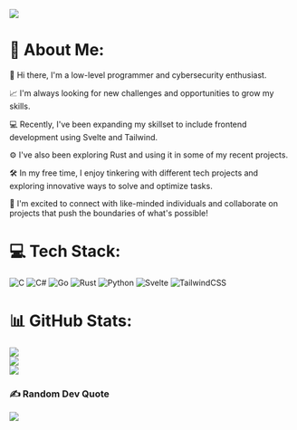 [![](https://visitcount.itsvg.in/api?id=rahulviveknair&icon=0&color=0)](https://visitcount.itsvg.in)
# 💫 About Me:

👋 Hi there, I'm a low-level programmer and cybersecurity enthusiast.

📈 I'm always looking for new challenges and opportunities to grow my skills.

💻 Recently, I've been expanding my skillset to include frontend development using Svelte and Tailwind.

⚙️ I've also been exploring Rust and using it in some of my recent projects.

🛠️ In my free time, I enjoy tinkering with different tech projects and exploring innovative ways to solve and optimize tasks.

🤝 I'm excited to connect with like-minded individuals and collaborate on projects that push the boundaries of what's possible!

# 💻 Tech Stack:
![C](https://img.shields.io/badge/c-%2300599C.svg?style=for-the-badge&logo=c&logoColor=white) ![C#](https://img.shields.io/badge/c%23-%23239120.svg?style=for-the-badge&logo=c-sharp&logoColor=white) ![Go](https://img.shields.io/badge/go-%2300ADD8.svg?style=for-the-badge&logo=go&logoColor=white) ![Rust](https://img.shields.io/badge/rust-%23000000.svg?style=for-the-badge&logo=rust&logoColor=white) ![Python](https://img.shields.io/badge/python-3670A0?style=for-the-badge&logo=python&logoColor=ffdd54) ![Svelte](https://img.shields.io/badge/svelte-%23f1413d.svg?style=for-the-badge&logo=svelte&logoColor=white) ![TailwindCSS](https://img.shields.io/badge/tailwindcss-%2338B2AC.svg?style=for-the-badge&logo=tailwind-css&logoColor=white)


# 📊 GitHub Stats:
![](https://github-readme-stats.vercel.app/api?username=rahulviveknair&theme=dark&hide_border=false&include_all_commits=false&count_private=false)<br/>
![](https://github-readme-streak-stats.herokuapp.com/?user=rahulviveknair&theme=dark&hide_border=false)<br/>
![](https://github-readme-stats.vercel.app/api/top-langs/?username=rahulviveknair&theme=dark&hide_border=false&include_all_commits=false&count_private=false&layout=compact)

### ✍️ Random Dev Quote
![](https://quotes-github-readme.vercel.app/api?type=horizontal&theme=radical)

